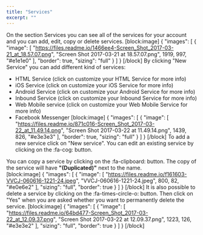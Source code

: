 ```yaml
---
title: "Services"
excerpt: ""
---
```

On the section Services you can see all of the services for your account and you can add, edit, copy or delete services.
[block:image]
{
  "images": [
    {
      "image": [
        "https://files.readme.io/1466ee4-Screen_Shot_2017-03-21_at_18.57.07.png",
        "Screen Shot 2017-03-21 at 18.57.07.png",
        1919,
        997,
        "#e1e1e0"
      ],
      "border": true,
      "sizing": "full"
    }
  ]
}
[/block]
By clicking "New Service" you can add different kind of services:
* HTML Service (click on customize your HTML Service for more info)
* iOS Service (click on customize your iOS Service for more info)
* Android Service (click on customize your Android Service for more info)
* Inbound Service (click on customize your Inbound Service for more info)
* Web Mobile service (click on customize your Web Mobile Service for more info)
* Facebook Messenger 
[block:image]
{
  "images": [
    {
      "image": [
        "https://files.readme.io/871c016-Screen_Shot_2017-03-22_at_11.49.14.png",
        "Screen Shot 2017-03-22 at 11.49.14.png",
        1439,
        826,
        "#e3e3e3"
      ],
      "border": true,
      "sizing": "full"
    }
  ]
}
[/block]
To add a new service click on "New service".  You can edit an existing service by clicking on the :fa-cog: button. 

You can copy a service by clicking on the :fa-clipboard: button. The copy of the service will have **"(Duplicated)"** next to the name.  
[block:image]
{
  "images": [
    {
      "image": [
        "https://files.readme.io/f161603-VVCJ-060616-1221-24.jpeg",
        "VVCJ-060616-1221-24.jpeg",
        800,
        82,
        "#e0e6e2"
      ],
      "sizing": "full",
      "border": true
    }
  ]
}
[/block]
It is also possible to delete a service by clicking on the :fa-times-circle-o:  button. Then click on "Yes" when you are asked whether you want to permanently delete the service. 
[block:image]
{
  "images": [
    {
      "image": [
        "https://files.readme.io/64bd477-Screen_Shot_2017-03-22_at_12.09.37.png",
        "Screen Shot 2017-03-22 at 12.09.37.png",
        1223,
        126,
        "#e3e3e2"
      ],
      "sizing": "full",
      "border": true
    }
  ]
}
[/block]